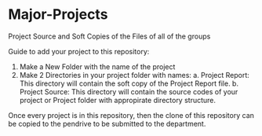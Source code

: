 # Major-Projects
Project Source and Soft Copies of the Files of all of the groups

Guide to add your project to this repository:

1. Make a New Folder with the name of the project
2. Make 2 Directories in your project folder with names:
    a. Project Report:
        This directory will contain the soft copy of the Project Report file.
    b. Project Source:
        This directory will contain the source codes of your project or Project folder with appropirate directory structure.

Once every project is in this repository, then the clone of this repository can be copied to the pendrive to be submitted to the department.
